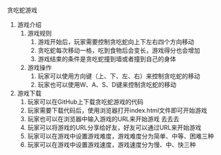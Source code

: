 贪吃蛇游戏
1. 游戏介绍
    1. 游戏规则
        1. 游戏开始后，玩家需要控制贪吃蛇向上下左右四个方向移动
        2. 贪吃蛇每次移动一格，吃到食物后会变长，游戏得分也会增加
        3. 游戏结束的条件是贪吃蛇撞到墙或者撞到自己的身体
    2. 游戏操作
        1. 玩家可以使用方向键（上、下、左、右）来控制贪吃蛇的移动
        2. 玩家也可以使用W、A、S、D键来控制贪吃蛇的移动
2. 游戏下载
    1. 玩家可以在GitHub上下载贪吃蛇游戏的代码
    2. 玩家需要下载代码后，使用浏览器打开index.html文件即可开始游戏
    3. 玩家也可以在浏览器中输入游戏的URL来开始游戏
去去去
    4. 玩家可以将游戏的URL分享给好友，好友可以通过URL来开始游戏
    5. 玩家可以在游戏中设置游戏难度，游戏难度分为简单、中等、困难三种
    6. 玩家可以在游戏中设置游戏速度，游戏速度分为慢、中、快三种